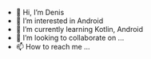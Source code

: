- 👋 Hi, I’m Denis
- 👀 I’m interested in Android
- 🌱 I’m currently learning Kotlin, Android
- 💞️ I’m looking to collaborate on ...
- 📫 How to reach me ...

<!---
p-d-n/p-d-n is a ✨ special ✨ repository because its `README.md` (this file) appears on your GitHub profile.
You can click the Preview link to take a look at your changes.
--->
